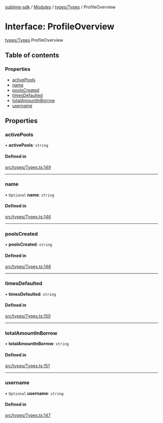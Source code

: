 [sublime-sdk](../README.md) / [Modules](../modules.md) / [types/Types](../modules/types_Types.md) / ProfileOverview

# Interface: ProfileOverview

[types/Types](../modules/types_Types.md).ProfileOverview

## Table of contents

### Properties

- [activePools](types_Types.ProfileOverview.md#activepools)
- [name](types_Types.ProfileOverview.md#name)
- [poolsCreated](types_Types.ProfileOverview.md#poolscreated)
- [timesDefaulted](types_Types.ProfileOverview.md#timesdefaulted)
- [totalAmountInBorrow](types_Types.ProfileOverview.md#totalamountinborrow)
- [username](types_Types.ProfileOverview.md#username)

## Properties

### activePools

• **activePools**: `string`

#### Defined in

[src/types/Types.ts:149](https://github.com/sublime-finance/sublime-sdk/blob/c26eed8/src/types/Types.ts#L149)

___

### name

• `Optional` **name**: `string`

#### Defined in

[src/types/Types.ts:146](https://github.com/sublime-finance/sublime-sdk/blob/c26eed8/src/types/Types.ts#L146)

___

### poolsCreated

• **poolsCreated**: `string`

#### Defined in

[src/types/Types.ts:148](https://github.com/sublime-finance/sublime-sdk/blob/c26eed8/src/types/Types.ts#L148)

___

### timesDefaulted

• **timesDefaulted**: `string`

#### Defined in

[src/types/Types.ts:150](https://github.com/sublime-finance/sublime-sdk/blob/c26eed8/src/types/Types.ts#L150)

___

### totalAmountInBorrow

• **totalAmountInBorrow**: `string`

#### Defined in

[src/types/Types.ts:151](https://github.com/sublime-finance/sublime-sdk/blob/c26eed8/src/types/Types.ts#L151)

___

### username

• `Optional` **username**: `string`

#### Defined in

[src/types/Types.ts:147](https://github.com/sublime-finance/sublime-sdk/blob/c26eed8/src/types/Types.ts#L147)
